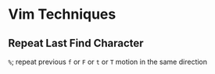 # Vim Techniques

## Repeat Last Find Character

`%`; repeat previous `f` or `F` or `t` or `T` motion in the same direction
